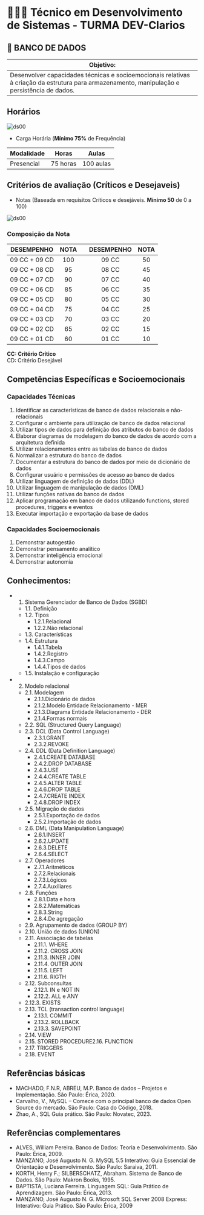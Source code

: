 # 👨🏻‍💻 Técnico em Desenvolvimento de Sistemas - TURMA DEV-Clarios
## 🤖 BANCO DE DADOS
|Objetivo:|
|-|
|Desenvolver capacidades técnicas e socioemocionais relativas à criação da estrutura para armazenamento, manipulação e persistência de dados.|

## Horários
![ds00](../assets/Horario1sem2025.png)

- Carga Horária (**Mínimo 75%** de Frequência)

|Modalidade|Horas|Aulas|
|-|-|-|
|Presencial|75 horas|100 aulas|

## Critérios de avaliação (Críticos e Desejaveis)

- Notas (Baseada em requisitos Críticos e desejáveis. **Mínimo 50** de 0 a 100)

![ds00](./assets/criteriosarbcd.png)

### Composição da Nota

|DESEMPENHO|NOTA| |DESEMPENHO|NOTA|
|-|:-:|:-:|:-:|:-:|
|09 CC + 09 CD|100| |09 CC|50|
|09 CC + 08 CD|95| |08 CC|45|
|09 CC + 07 CD|90| |07 CC|40|
|09 CC + 06 CD|85| |06 CC|35|
|09 CC + 05 CD|80| |05 CC|30|
|09 CC + 04 CD|75| |04 CC|25|
|09 CC + 03 CD|70| |03 CC|20|
|09 CC + 02 CD|65| |02 CC|15|
|09 CC + 01 CD|60| |01 CC|10|

**CC: Critério Crítico** <br>
CD: Critério Desejável


## Competências Específicas e Socioemocionais 

### Capacidades Técnicas
1. Identificar as características de banco de dados
relacionais e não-relacionais
2. Configurar o ambiente para utilização de banco
de dados relacional
3. Utilizar tipos de dados para definição dos
atributos do banco de dados
4. Elaborar diagramas de modelagem do banco de
dados de acordo com a arquitetura definida
5. Utilizar relacionamentos entre as tabelas do
banco de dados
6. Normalizar a estrutura do banco de dados
7. Documentar a estrutura do banco de dados por
meio de dicionário de dados
8. Configurar usuário e permissões de acesso ao
banco de dados
9. Utilizar linguagem de definição de dados (DDL)
10. Utilizar linguagem de manipulação de dados
(DML)
11. Utilizar funções nativas do banco de dados
12. Aplicar programação em banco de dados
utilizando functions, stored procedures, triggers
e eventos
13. Executar importação e exportação da base de
dados


### Capacidades Socioemocionais
1. Demonstrar autogestão
2. Demonstrar pensamento analítico
3. Demonstrar inteligência emocional
4. Demonstrar autonomia

## Conhecimentos:
- 1. Sistema Gerenciador de Banco de Dados (SGBD)
	- 1.1. Definição
	- 1.2. Tipos
		- 1.2.1.Relacional
		- 1.2.2.Não relacional
	- 1.3. Características
	- 1.4. Estrutura
		- 1.4.1.Tabela
		- 1.4.2.Registro
		- 1.4.3.Campo
		- 1.4.4.Tipos de dados
	- 1.5. Instalação e configuração
- 2. Modelo relacional
	- 2.1. Modelagem
		- 2.1.1.Dicionário de dados
		- 2.1.2.Modelo Entidade Relacionamento - MER
		- 2.1.3.Diagrama Entidade Relacionamento - DER
		- 2.1.4.Formas normais
	- 2.2. SQL (Structured Query Language)
	- 2.3. DCL (Data Control Language)
		- 2.3.1.GRANT
		- 2.3.2.REVOKE
	- 2.4. DDL (Data Definition Language)
		- 2.4.1.CREATE DATABASE
		- 2.4.2.DROP DATABASE
		- 2.4.3.USE
		- 2.4.4.CREATE TABLE
		- 2.4.5.ALTER TABLE
		- 2.4.6.DROP TABLE
		- 2.4.7.CREATE INDEX
		- 2.4.8.DROP INDEX
	- 2.5. Migração de dados
		- 2.5.1.Exportação de dados
		- 2.5.2.Importação de dados
	- 2.6. DML (Data Manipulation Language)
		- 2.6.1.INSERT
		- 2.6.2.UPDATE
		- 2.6.3.DELETE
		- 2.6.4.SELECT
	- 2.7. Operadores
		- 2.7.1.Aritméticos
		- 2.7.2.Relacionais
		- 2.7.3.Lógicos
		- 2.7.4.Auxiliares
	- 2.8. Funções
		- 2.8.1.Data e hora
		- 2.8.2.Matemáticas
		- 2.8.3.String
		- 2.8.4.De agregação
	- 2.9. Agrupamento de dados (GROUP BY)
	- 2.10. União de dados (UNION)
	- 2.11. Associação de tabelas
		- 2.11.1. WHERE
		- 2.11.2. CROSS JOIN
		- 2.11.3. INNER JOIN
		- 2.11.4. OUTER JOIN
		- 2.11.5. LEFT
		- 2.11.6. RIGTH
	- 2.12. Subconsultas
		- 2.12.1. IN e NOT IN
		- 2.12.2. ALL e ANY
	- 2.12.3. EXISTS
	- 2.13. TCL (transaction control language)
		- 2.13.1. COMMIT
		- 2.13.2. ROLLBACK
		- 2.13.3. SAVEPOINT
	- 2.14. VIEW
	- 2.15. STORED PROCEDURE2.16. FUNCTION
	- 2.17. TRIGGERS
	- 2.18. EVENT



## Referências básicas
- MACHADO, F.N.R, ABREU, M.P. Banco de dados – Projetos e Implementação. São Paulo: Érica, 2020.
- Carvalho, V., MySQL – Comece com o principal banco de dados Open Source do mercado. São Paulo: Casa do Código, 2018.
- Zhao, A., SQL Guia prático. São Paulo: Novatec, 2023.

## Referências complementares
- ALVES, William Pereira. Banco de Dados: Teoria e Desenvolvimento. São Paulo: Érica, 2009.
- MANZANO, José Augusto N. G. MySQL 5.5 Interativo: Guia Essencial de Orientação e Desenvolvimento. São Paulo: Saraiva, 2011.
- KORTH, Henry F.; SILBERSCHATZ, Abraham. Sistema de Banco de Dados. São Paulo: Makron Books, 1995.
- BAPTISTA, Luciana Ferreira. Linguagem SQL: Guia Prático de Aprendizagem. São Paulo: Érica, 2013.
- MANZANO, José Augusto N. G. Microsoft SQL Server 2008 Express: Interativo: Guia Prático. São Paulo: Érica, 2009
